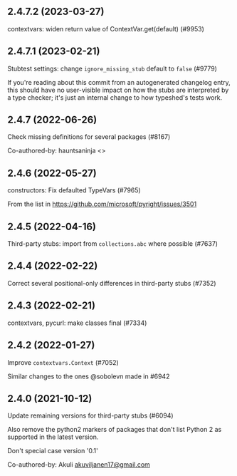 ## 2.4.7.2 (2023-03-27)

contextvars: widen return value of ContextVar.get(default) (#9953)

## 2.4.7.1 (2023-02-21)

Stubtest settings: change `ignore_missing_stub` default to `false` (#9779)

If you're reading about this commit from an autogenerated changelog entry, this should have no user-visible impact on how the stubs are interpreted by a type checker; it's just an internal change to how typeshed's tests work.

## 2.4.7 (2022-06-26)

Check missing definitions for several packages (#8167)

Co-authored-by: hauntsaninja <>

## 2.4.6 (2022-05-27)

constructors: Fix defaulted TypeVars (#7965)

From the list in https://github.com/microsoft/pyright/issues/3501

## 2.4.5 (2022-04-16)

Third-party stubs: import from `collections.abc` where possible (#7637)

## 2.4.4 (2022-02-22)

Correct several positional-only differences in third-party stubs (#7352)

## 2.4.3 (2022-02-21)

contextvars, pycurl: make classes final (#7334)

## 2.4.2 (2022-01-27)

Improve `contextvars.Context` (#7052)

Similar changes to the ones @sobolevn made in #6942

## 2.4.0 (2021-10-12)

Update remaining versions for third-party stubs (#6094)

Also remove the python2 markers of packages that don't list Python 2
as supported in the latest version.

Don't special case version '0.1'

Co-authored-by: Akuli <akuviljanen17@gmail.com>

